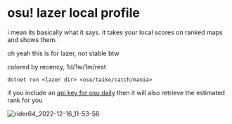 # osu! lazer local profile

i mean its basically what it says. it takes your local scores on ranked maps and shows them.

oh yeah this is for lazer, not stable btw

colored by recency, 1d/1w/1m/rest

`dotnet run <lazer dir> <osu/taiko/catch/mania>`

if you include an [api key for osu daily](https://github.com/Adrriii/osudaily-api/wiki) then it will also retrieve the estimated rank for you

![rider64_2022-12-16_11-53-56](https://user-images.githubusercontent.com/22303902/208084045-197894b9-cd5d-4928-9631-c13db6bd7bcf.png)
